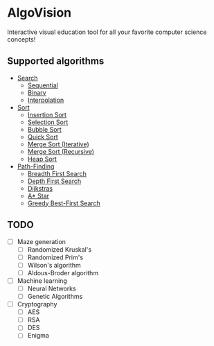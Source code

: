 # AlgoVision
Interactive visual education tool for all your favorite computer science concepts!

## Supported algorithms
- [Search](algovision/static/js/searching.js)
  - [Sequential](https://github.com/pran01/AlgoVision/blob/master/algovision/static/js/searching.js#L96)
  - [Binary](https://github.com/pran01/AlgoVision/blob/master/algovision/static/js/searching.js#L126)
  - [Interpolation](https://github.com/pran01/AlgoVision/blob/master/algovision/static/js/searching.js#L171)
- [Sort](https://github.com/pran01/AlgoVision/blob/master/algovision/static/js/sorting.js)
  - [Insertion Sort](https://github.com/pran01/AlgoVision/blob/master/algovision/static/js/sorting.js#L113)
  - [Selection Sort](https://github.com/pran01/AlgoVision/blob/master/algovision/static/js/sorting.js#L163)
  - [Bubble Sort](https://github.com/pran01/AlgoVision/blob/master/algovision/static/js/sorting.js#L210)
  - [Quick Sort](https://github.com/pran01/AlgoVision/blob/master/algovision/static/js/sorting.js#L523)
  - [Merge Sort (Iterative)](https://github.com/pran01/AlgoVision/blob/master/algovision/static/js/sorting.js#L294)
  - [Merge Sort (Recursive)](https://github.com/pran01/AlgoVision/blob/master/algovision/static/js/sorting.js#L413)
  - [Heap Sort](https://github.com/pran01/AlgoVision/blob/master/algovision/static/js/sorting.js#L634)
- [Path-Finding](https://github.com/pran01/AlgoVision/blob/master/algovision/static/js/pathfinding.js)
  - [Breadth First Search](https://github.com/pran01/AlgoVision/blob/master/algovision/static/js/pathfinding.js#L791)
  - [Depth First Search](https://github.com/pran01/AlgoVision/blob/master/algovision/static/js/pathfinding.js#L825)
  - [Dijkstras](https://github.com/pran01/AlgoVision/blob/master/algovision/static/js/pathfinding.js#L867)
  - [A* Star](https://github.com/pran01/AlgoVision/blob/master/algovision/static/js/pathfinding.js#L933)
  - [Greedy Best-First Search](https://github.com/pran01/AlgoVision/blob/master/algovision/static/js/pathfinding.js#L997)

## TODO
- [ ] Maze generation
  - [ ] Randomized Kruskal's
  - [ ] Randomized Prim's
  - [ ] Wilson's algorithm
  - [ ] Aldous-Broder algorithm
- [ ] Machine learning
  - [ ] Neural Networks
  - [ ] Genetic Algorithms
- [ ] Cryptography
  - [ ] AES
  - [ ] RSA
  - [ ] DES
  - [ ] Enigma
